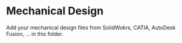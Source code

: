 # Mechanical Design
Add your mechanical design files from SolidWokrs, CATIA, AutoDesk Fusion, ... in this folder.
